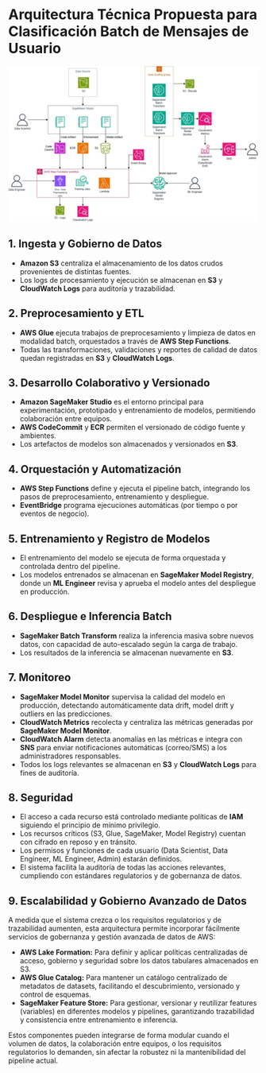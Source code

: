 
# Arquitectura Técnica Propuesta para Clasificación Batch de Mensajes de Usuario
![Arquitectura](https://github.com/britop12/Prueba-Nequi/blob/main/Arquitectura/Arquitectura_NLP.jpg?raw=true)

## **1. Ingesta y Gobierno de Datos**

* **Amazon S3** centraliza el almacenamiento de los datos crudos provenientes de distintas fuentes.
* Los logs de procesamiento y ejecución se almacenan en **S3** y **CloudWatch Logs** para auditoría y trazabilidad.

## **2. Preprocesamiento y ETL**

* **AWS Glue** ejecuta trabajos de preprocesamiento y limpieza de datos en modalidad batch, orquestados a través de  **AWS Step Functions**.
* Todas las transformaciones, validaciones y reportes de calidad de datos quedan registradas en **S3** y **CloudWatch Logs**.

## **3. Desarrollo Colaborativo y Versionado**

* **Amazon SageMaker Studio** es el entorno principal para experimentación, prototipado y entrenamiento de modelos, permitiendo colaboración entre equipos.
* **AWS CodeCommit** y **ECR** permiten el versionado de código fuente y ambientes.
* Los artefactos de modelos son almacenados y versionados en **S3**.

## **4. Orquestación y Automatización**

* **AWS Step Functions** define y ejecuta el pipeline batch, integrando los pasos de preprocesamiento, entrenamiento y despliegue.
* **EventBridge** programa ejecuciones automáticas (por tiempo o por eventos de negocio).

## **5. Entrenamiento y Registro de Modelos**

* El entrenamiento del modelo se ejecuta de forma orquestada y controlada dentro del pipeline.
* Los modelos entrenados se almacenan en  **SageMaker Model Registry**, donde un **ML Engineer** revisa y aprueba el modelo antes del despliegue en producción.

## **6. Despliegue e Inferencia Batch**

* **SageMaker Batch Transform** realiza la inferencia masiva sobre nuevos datos, con capacidad de auto-escalado según la carga de trabajo.
* Los resultados de la inferencia se almacenan nuevamente en **S3**.

## **7. Monitoreo**

* **SageMaker Model Monitor** supervisa la calidad del modelo en producción, detectando automáticamente data drift, model drift y outliers en las predicciones.
* **CloudWatch Metrics** recolecta y centraliza las métricas generadas por **SageMaker Model Monitor**.
* **CloudWatch Alarm** detecta anomalías en las métricas e integra con **SNS** para enviar notificaciones automáticas (correo/SMS) a los administradores responsables.
* Todos los logs relevantes se almacenan en **S3** y **CloudWatch Logs** para fines de auditoría.

## **8. Seguridad** 

* El acceso a cada recurso está controlado mediante políticas de **IAM** siguiendo el principio de mínimo privilegio.
* Los recursos críticos (S3, Glue, SageMaker, Model Registry) cuentan con cifrado en reposo y en tránsito.
* Los permisos y funciones de cada usuario (Data Scientist, Data Engineer, ML Engineer, Admin) estarán definidos.
* El sistema facilita la auditoría de todas las acciones relevantes, cumpliendo con estándares regulatorios y de gobernanza de datos.

## 9. Escalabilidad y Gobierno Avanzado de Datos

A medida que el sistema crezca o los requisitos regulatorios y de trazabilidad aumenten, esta arquitectura permite incorporar fácilmente servicios de gobernanza y gestión avanzada de datos de AWS:

* **AWS Lake Formation:** Para definir y aplicar políticas centralizadas de acceso, gobierno y seguridad sobre los datos tabulares almacenados en S3.
* **AWS Glue Catalog:** Para mantener un catálogo centralizado de metadatos de datasets, facilitando el descubrimiento, versionado y control de esquemas.
* **SageMaker Feature Store:** Para gestionar, versionar y reutilizar features (variables) en diferentes modelos y pipelines, garantizando trazabilidad y consistencia entre entrenamiento e inferencia.

Estos componentes pueden integrarse de forma modular cuando el volumen de datos, la colaboración entre equipos, o los requisitos regulatorios lo demanden, sin afectar la robustez ni la mantenibilidad del pipeline actual.
